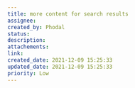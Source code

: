 ```yaml
---
title: more content for search results
assignee: 
created_by: Phodal
status: 
description: 
attachements: 
link: 
created_date: 2021-12-09 15:25:33
updated_date: 2021-12-09 15:25:33
priority: Low
---
```


